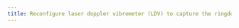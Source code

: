 ```yaml
---
title: Reconfigure laser doppler vibrometer (LDV) to capture the ringdown of bulk acoustic resonator device
---
```

